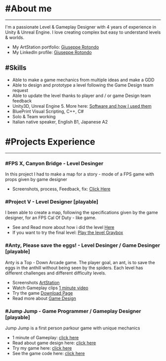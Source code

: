 # #About me

<hr>

I'm a passionate Level & Gameplay Designer with 4 years of experience in Unity & Unreal Engine. I love creating complex but easy to understand levels & worlds.
- My ArtStation portfolio: [Giuseppe Rotondo](https://www.artstation.com/giusepperotondo)
- My LinkedIn profile: [Giuseppe Rotondo](https://www.linkedin.com/in/giuseppe-rotondo-6b222a1b1/)

## #Skills
- Able to make a game mechanics from multiple ideas and make a GDD
- Able to design and prototype a level following the Game Design team request
- Able to update the level thanks to player and / or game Design team feedback
- Unity3D, Unreal Engine 5. More here: [Software and how I used them](https://github.com/GiuseppeRotondo03/GiuseppeRotondo03.github.io/blob/main/List%20of%20Programs%20that%20i%20know.pdf)
- BluePrint Visual Scripting, C++, C#
- Solo & Team working
- Italian native speaker, English B1, Japanese A2

# #Projects Experience

<hr>


### #FPS X, Canyon Bridge - Level Desinger
In this project I had to make a map for a story - mode of a FPS game with props given by game designer
- Screenshots, process, Feedback, fix: [Click Here](https://www.artstation.com/artwork/6NzvN5)

### #Project V - Level Designer [playable]
I been able  to create a map, following the specifications given by the game designer, for an FPS Cal Of Duty - like game.
- See and Read more about how i did the level [Here](https://giusepperotondo03.github.io/project_V/)
- If you want to try the final level: [Play the level Graybox](https://giusepperotondo.itch.io/project-v)

### #Anty, Please save the eggs! - Level Desinger / Game Desinger [playable]
Anty is a Top - Down Arcade game. The player goal, an ant, is to save the eggs in the anthill without being seen by the spiders. Each level has different challenges and different difficulty levels.
- Screenshots [ArtStation](https://www.artstation.com/artwork/Xgxy4n)
- Watch Gameplay clips [1 minute video](https://youtu.be/yeR7v-2roT4)
- Try the game [Download Page](https://giusepperotondo.itch.io/anty-please-save-the-eggs)
- Read more about [Game Design](https://giusepperotondo03.github.io/Anty-Design/)


### #Jump Jump - Game Programmer / Gameplay Designer [playable]
Jump Jump is a first person parkour game with unique mechanics
- 1 minute of Gameplay: [click here](https://youtu.be/PvDKkf-1XQo)
- Read about game design here: [click here](https://giusepperotondo03.github.io/JumpJump_Project.github.io-/)
- Try my game here: [click here](https://giusepperotondo.itch.io/jump-jump)
- See the game code here: [click here](https://giusepperotondo03.github.io/JumpJumpCode.Github.io/)
